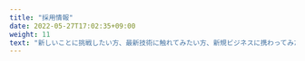```yaml
---
title: "採用情報"
date: 2022-05-27T17:02:35+09:00
weight: 11
text: "新しいことに挑戦したい方、最新技術に触れてみたい方、新規ビジネスに携わってみたいという方のご応募をお待ちしています。"
---
```

